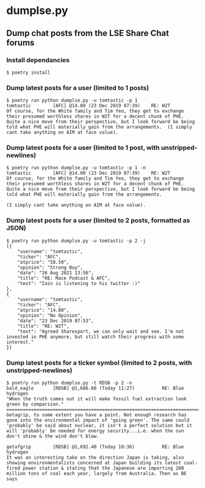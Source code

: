 # dumplse.py
## Dump chat posts from the LSE Share Chat forums

### Install dependancies
    $ poetry install
    
### Dump latest posts for a user (limited to 1 posts)
    $ poetry run python dumplse.py -u tomtastic -p 1
    tomtastic        [AFC] @14.00 (23 Dec 2019 07:39)    RE: W2T
    Of course, for the White family and Tim Yeo, they get to exchange their presumed worthless shares in W2T for a decent chunk of PHE. Quite a nice move from their perspective, but I look forward be being told what PHE will materially gain from the arrangements.  (I simply cant take anything on AIM at face value).

### Dump latest posts for a user (limited to 1 post, with unstripped-newlines)
    $ poetry run python dumplse.py -u tomtastic -p 1 -n
    tomtastic        [AFC] @14.00 (23 Dec 2019 07:39)    RE: W2T
    Of course, for the White family and Tim Yeo, they get to exchange their presumed worthless shares in W2T for a decent chunk of PHE. Quite a nice move from their perspective, but I look forward be being told what PHE will materially gain from the arrangements.

    (I simply cant take anything on AIM at face value).

### Dump latest posts for a user (limited to 2 posts, formatted as JSON)
    $ poetry run python dumplse.py -u tomtastic -p 2 -j
    [{
        "username": "tomtastic",
        "ticker": "AFC",
        "atprice": "58.50",
        "opinion": "Strong Buy",
        "date": "26 Aug 2021 13:56",
        "title": "RE: Mace Podcast & AFC",
        "text": "Iain is listening to his twitter :)"
    },
    {
        "username": "tomtastic",
        "ticker": "AFC",
        "atprice": "14.00",
        "opinion": "No Opinion",
        "date": "23 Dec 2019 07:53",
        "title": "RE: W2T",
        "text": "Agreed Sharesport, we can only wait and see. I'm not invested in PHE anymore, but still watch their progress with some interest."
    }]

### Dump latest posts for a ticker symbol (limited to 2 posts, with unstripped-newlines)
    $ poetry run python dumplse.py -t RDSB -p 2 -n
    bald_eagle       [RDSB] @1,686.60 (Today 11:27)          RE: Blue hydrogen
    "When the truth comes out it will make fossil fuel extraction look green by comparison."
    =============================================================================
    Getagrip, to some extent you have a point. Not enough research has gone into the environmental impact of 'going green'. The same could 'probably' be said about nuclear, it isn't a perfect solution but it will 'probably' be needed for energy security...i.e. when the sun don't shine & the wind don't blow.

    getafgrip        [RDSB] @1,692.40 (Today 10:36)          RE: Blue hydrogen
    It was an interesting take on the direction Japan is taking, also showing environmentalists concerned at Japan building its latest coal-fired power station & stating that the Japanese are importing 200 million tons of coal each year, largely from Australia. Then as BE says
    

